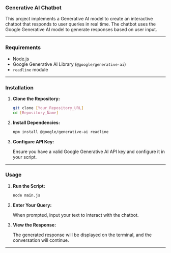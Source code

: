 ### Generative AI Chatbot

This project implements a Generative AI model to create an interactive chatbot that responds to user queries in real time. The chatbot uses the Google Generative AI model to generate responses based on user input.

---

### Requirements

- Node.js
- Google Generative AI Library (`@google/generative-ai`)
- `readline` module

---

### Installation

1. **Clone the Repository:**

    ```bash
    git clone [Your_Repository_URL]
    cd [Repository_Name]
    ```

2. **Install Dependencies:**

    ```bash
    npm install @google/generative-ai readline
    ```

3. **Configure API Key:**

    Ensure you have a valid Google Generative AI API key and configure it in your script.

---

### Usage

1. **Run the Script:**

    ```bash
    node main.js
    ```

2. **Enter Your Query:**

    When prompted, input your text to interact with the chatbot.

3. **View the Response:**

    The generated response will be displayed on the terminal, and the conversation will continue.

---
